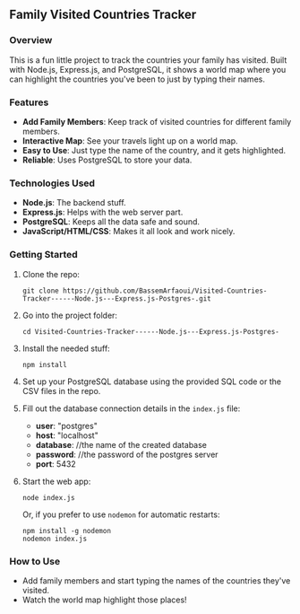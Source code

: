
## Family Visited Countries Tracker

### Overview

This is a fun little project to track the countries your family has visited. Built with Node.js, Express.js, and PostgreSQL, it shows a world map where you can highlight the countries you've been to just by typing their names.

### Features

- **Add Family Members**: Keep track of visited countries for different family members.
- **Interactive Map**: See your travels light up on a world map.
- **Easy to Use**: Just type the name of the country, and it gets highlighted.
- **Reliable**: Uses PostgreSQL to store your data.

### Technologies Used

- **Node.js**: The backend stuff.
- **Express.js**: Helps with the web server part.
- **PostgreSQL**: Keeps all the data safe and sound.
- **JavaScript/HTML/CSS**: Makes it all look and work nicely.

### Getting Started

1. Clone the repo:
   ```
   git clone https://github.com/BassemArfaoui/Visited-Countries-Tracker------Node.js---Express.js-Postgres-.git
   ```
2. Go into the project folder:
   ```
   cd Visited-Countries-Tracker------Node.js---Express.js-Postgres-
   ```
3. Install the needed stuff:
   ```
   npm install
   ```
4. Set up your PostgreSQL database using the provided SQL code or the CSV files in the repo.
5. Fill out the database connection details in the `index.js` file:
   - **user**: "postgres"
   - **host**: "localhost"
   - **database**: //the name of the created database
   - **password**: //the password of the postgres server
   - **port**:  5432
     





6. Start the web app:
   ```
   node index.js
   ```
   Or, if you prefer to use `nodemon` for automatic restarts:
   ```
   npm install -g nodemon
   nodemon index.js
   ```

### How to Use

- Add family members and start typing the names of the countries they've visited.
- Watch the world map highlight those places!
